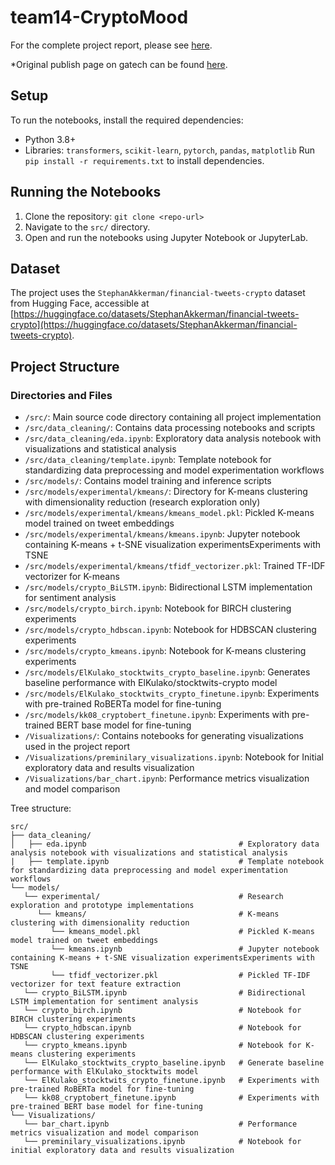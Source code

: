 # team14-CryptoMood

For the complete project report, please see [here](https://lowweihong.github.io/team14-CryptoMood/).

*Original publish page on gatech can be found [here](https://github.gatech.edu/pages/wlow7/team14-CryptoMood/).

## Setup
To run the notebooks, install the required dependencies:
- Python 3.8+
- Libraries: `transformers`, `scikit-learn`, `pytorch`, `pandas`, `matplotlib`
Run `pip install -r requirements.txt` to install dependencies.

## Running the Notebooks
1. Clone the repository: `git clone <repo-url>`
2. Navigate to the `src/` directory.
3. Open and run the notebooks using Jupyter Notebook or JupyterLab.

## Dataset
The project uses the `StephanAkkerman/financial-tweets-crypto` dataset from Hugging Face, accessible at [https://huggingface.co/datasets/StephanAkkerman/financial-tweets-crypto](https://huggingface.co/datasets/StephanAkkerman/financial-tweets-crypto).

## Project Structure

### Directories and Files
- `/src/`: Main source code directory containing all project implementation
- `/src/data_cleaning/`: Contains data processing notebooks and scripts
- `/src/data_cleaning/eda.ipynb`: Exploratory data analysis notebook with visualizations and statistical analysis
- `/src/data_cleaning/template.ipynb`: Template notebook for standardizing data preprocessing and model experimentation workflows
- `/src/models/`: Contains model training and inference scripts
- `/src/models/experimental/kmeans/`: Directory for K-means clustering with dimensionality reduction (research exploration only)
- `/src/models/experimental/kmeans/kmeans_model.pkl`: Pickled K-means model trained on tweet embeddings
- `/src/models/experimental/kmeans/kmeans.ipynb`: Jupyter notebook containing K-means + t-SNE visualization experimentsExperiments with TSNE
- `/src/models/experimental/kmeans/tfidf_vectorizer.pkl`: Trained TF-IDF vectorizer for K-means
- `/src/models/crypto_BiLSTM.ipynb`: Bidirectional LSTM implementation for sentiment analysis
- `/src/models/crypto_birch.ipynb`: Notebook for BIRCH clustering experiments
- `/src/models/crypto_hdbscan.ipynb`: Notebook for HDBSCAN clustering experiments
- `/src/models/crypto_kmeans.ipynb`: Notebook for K-means clustering experiments
- `/src/models/ElKulako_stocktwits_crypto_baseline.ipynb`: Generates baseline performance with ElKulako/stocktwits-crypto model
- `/src/models/ElKulako_stocktwits_crypto_finetune.ipynb`: Experiments with pre-trained RoBERTa model for fine-tuning
- `/src/models/kk08_cryptobert_finetune.ipynb`: Experiments with pre-trained BERT base model for fine-tuning
- `/Visualizations/`: Contains notebooks for generating visualizations used in the project report
- `/Visualizations/preminilary_visualizations.ipynb`: Notebook for Initial exploratory data and results visualization
- `/Visualizations/bar_chart.ipynb`: Performance metrics visualization and model comparison


Tree structure:
```
src/
├── data_cleaning/
│   ├── eda.ipynb                                  # Exploratory data analysis notebook with visualizations and statistical analysis
|   ├── template.ipynb                             # Template notebook for standardizing data preprocessing and model experimentation workflows
└── models/
   └── experimental/                               # Research exploration and prototype implementations
      └── kmeans/                                  # K-means clustering with dimensionality reduction
         └── kmeans_model.pkl                      # Pickled K-means model trained on tweet embeddings
         └── kmeans.ipynb                          # Jupyter notebook containing K-means + t-SNE visualization experimentsExperiments with TSNE
         └── tfidf_vectorizer.pkl                  # Pickled TF-IDF vectorizer for text feature extraction
   └── crypto_BiLSTM.ipynb                         # Bidirectional LSTM implementation for sentiment analysis
   └── crypto_birch.ipynb                          # Notebook for BIRCH clustering experiments
   └── crypto_hdbscan.ipynb                        # Notebook for HDBSCAN clustering experiments
   └── crypto_kmeans.ipynb                         # Notebook for K-means clustering experiments
   └── ElKulako_stocktwits_crypto_baseline.ipynb   # Generate baseline performance with ElKulako_stocktwits model
   └── ElKulako_stocktwits_crypto_finetune.ipynb   # Experiments with pre-trained RoBERTa model for fine-tuning
   └── kk08_cryptobert_finetune.ipynb              # Experiments with pre-trained BERT base model for fine-tuning
└── Visualizations/                                
   └── bar_chart.ipynb                             # Performance metrics visualization and model comparison
   └── preminilary_visualizations.ipynb            # Notebook for initial exploratory data and results visualization
```

